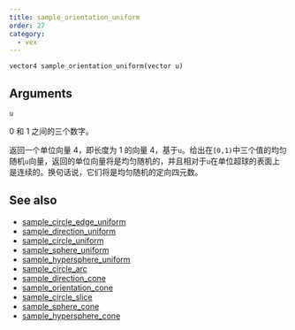 ```yaml
---
title: sample_orientation_uniform
order: 27
category:
  - vex
---
```


`vector4 sample_orientation_uniform(vector u)`

## Arguments

`u`

0 和 1 之间的三个数字。

返回一个单位向量 4，即长度为 1 的向量 4，基于`u`。给出在`[0,1)`中三个值的均匀随机`u`向量，返回的单位向量将是均匀随机的，并且相对于`u`在单位超球的表面上是连续的。换句话说，它们将是均匀随机的定向四元数。

## See also

- [sample_circle_edge_uniform](sample_circle_edge_uniform.html)
- [sample_direction_uniform](sample_direction_uniform.html)
- [sample_circle_uniform](sample_circle_uniform.html)
- [sample_sphere_uniform](sample_sphere_uniform.html)
- [sample_hypersphere_uniform](sample_hypersphere_uniform.html)
- [sample_circle_arc](sample_circle_arc.html)
- [sample_direction_cone](sample_direction_cone.html)
- [sample_orientation_cone](sample_orientation_cone.html)
- [sample_circle_slice](sample_circle_slice.html)
- [sample_sphere_cone](sample_sphere_cone.html)
- [sample_hypersphere_cone](sample_hypersphere_cone.html)
